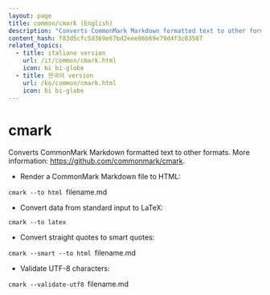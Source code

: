 ```yaml
---
layout: page
title: common/cmark (English)
description: "Converts CommonMark Markdown formatted text to other formats."
content_hash: f83d5cfc5d369e67bd2eee86b69e79d4f3c83587
related_topics:
  - title: italiano version
    url: /it/common/cmark.html
    icon: bi bi-globe
  - title: 한국어 version
    url: /ko/common/cmark.html
    icon: bi bi-globe
---
```

# cmark

Converts CommonMark Markdown formatted text to other formats.
More information: <https://github.com/commonmark/cmark>.

- Render a CommonMark Markdown file to HTML:

`cmark --to html `<span class="tldr-var badge badge-pill bg-dark-lm bg-white-dm text-white-lm text-dark-dm font-weight-bold">filename.md</span>

- Convert data from standard input to LaTeX:

`cmark --to latex`

- Convert straight quotes to smart quotes:

`cmark --smart --to html `<span class="tldr-var badge badge-pill bg-dark-lm bg-white-dm text-white-lm text-dark-dm font-weight-bold">filename.md</span>

- Validate UTF-8 characters:

`cmark --validate-utf8 `<span class="tldr-var badge badge-pill bg-dark-lm bg-white-dm text-white-lm text-dark-dm font-weight-bold">filename.md</span>
